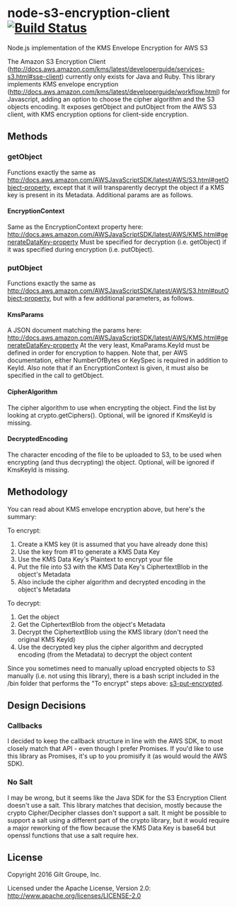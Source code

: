 # node-s3-encryption-client [![Build Status](https://travis-ci.org/gilt/node-s3-encryption-client.svg?branch=master)](https://travis-ci.org/gilt/node-s3-encryption-client)
Node.js implementation of the KMS Envelope Encryption for AWS S3

The Amazon S3 Encryption Client (http://docs.aws.amazon.com/kms/latest/developerguide/services-s3.html#sse-client)
currently only exists for Java and Ruby. This library implements KMS envelope encryption
(http://docs.aws.amazon.com/kms/latest/developerguide/workflow.html) for Javascript, adding
an option to choose the cipher algorithm and the S3 objects encoding. It exposes getObject and putObject
from the AWS S3 client, with KMS encryption options for client-side encryption.


## Methods

### getObject
Functions exactly the same as http://docs.aws.amazon.com/AWSJavaScriptSDK/latest/AWS/S3.html#getObject-property,
except that it will transparently decrypt the object if a KMS key is present in its Metadata. Additional params
are as follows.

#### EncryptionContext
Same as the EncryptionContext property here: http://docs.aws.amazon.com/AWSJavaScriptSDK/latest/AWS/KMS.html#generateDataKey-property
Must be specified for decryption (i.e. getObject) if it was specified during encryption (i.e. putObject).


### putObject
Functions exactly the same as http://docs.aws.amazon.com/AWSJavaScriptSDK/latest/AWS/S3.html#putObject-property,
but with a few additional parameters, as follows.

#### KmsParams
A JSON document matching the params here: http://docs.aws.amazon.com/AWSJavaScriptSDK/latest/AWS/KMS.html#generateDataKey-property
At the very least, KmaParams.KeyId must be defined in order for encryption to happen. Note that, per AWS documentation,
either NumberOfBytes or KeySpec is required in addition to KeyId. Also note that if an EncryptionContext is given,
it must also be specified in the call to getObject.

#### CipherAlgorithm
The cipher algorithm to use when encrypting the object. Find the list by looking at crypto.getCiphers(). Optional,
will be ignored if KmsKeyId is missing.

#### DecryptedEncoding
The character encoding of the file to be uploaded to S3, to be used when encrypting (and thus decrypting) the
object. Optional, will be ignored if KmsKeyId is missing.


## Methodology
You can read about KMS envelope encryption above, but here's the summary:

To encrypt:
  1. Create a KMS key (it is assumed that you have already done this)
  2. Use the key from #1 to generate a KMS Data Key
  3. Use the KMS Data Key's Plaintext to encrypt your file
  4. Put the file into S3 with the KMS Data Key's CiphertextBlob in the object's Metadata
  5. Also include the cipher algorithm and decrypted encoding in the object's Metadata

To decrypt:
  1. Get the object
  2. Get the CiphertextBlob from the object's Metadata
  3. Decrypt the CiphertextBlob using the KMS library (don't need the original KMS KeyId)
  4. Use the decrypted key plus the cipher algorithm and decrypted encoding (from the Metadata)
     to decrypt the object content

Since you sometimes need to manually upload encrypted objects to S3 manually (i.e. not using this library), there
is a bash script included in the /bin folder that performs the "To encrypt" steps above:
[s3-put-encrypted](bin/s3-put-encrypted).


## Design Decisions

### Callbacks
I decided to keep the callback structure in line with the AWS SDK, to most closely match that API - even though I
prefer Promises. If you'd like to use this library as Promises, it's up to you promisify it (as would would the
AWS SDK).

### No Salt
I may be wrong, but it seems like the Java SDK for the S3 Encryption Client doesn't use a salt. This library matches
that decision, mostly because the crypto Cipher/Decipher classes don't support a salt. It might be possible to support
a salt using a different part of the crypto library, but it would require a major reworking of the flow because the KMS
Data Key is base64 but openssl functions that use a salt require hex.


## License
Copyright 2016 Gilt Groupe, Inc.

Licensed under the Apache License, Version 2.0: http://www.apache.org/licenses/LICENSE-2.0